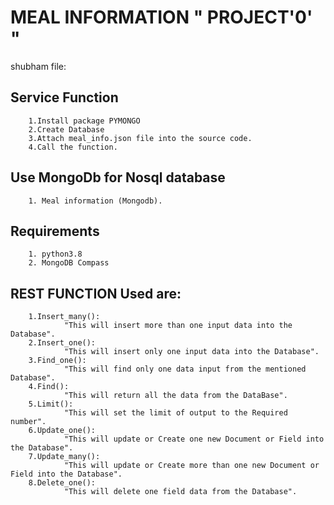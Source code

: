 # MEAL INFORMATION " PROJECT'0' "
  shubham file:
## Service Function
        1.Install package PYMONGO
        2.Create Database
        3.Attach meal_info.json file into the source code.
        4.Call the function.
## Use MongoDb for Nosql database
        1. Meal information (Mongodb).
## Requirements
        1. python3.8
        2. MongoDB Compass
       
## REST FUNCTION Used are:
        1.Insert_many():
                "This will insert more than one input data into the Database".
        2.Insert_one():
                "This will insert only one input data into the Database".
        3.Find_one():
                "This will find only one data input from the mentioned Database".
        4.Find():
                "This will return all the data from the DataBase".
        5.Limit():
                "This will set the limit of output to the Required number".
        6.Update_one():
                "This will update or Create one new Document or Field into the Database".
        7.Update_many():
                "This will update or Create more than one new Document or Field into the Database".
        8.Delete_one():
                "This will delete one field data from the Database".
               
 
